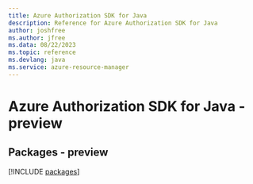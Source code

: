 ```yaml
---
title: Azure Authorization SDK for Java
description: Reference for Azure Authorization SDK for Java
author: joshfree
ms.author: jfree
ms.data: 08/22/2023
ms.topic: reference
ms.devlang: java
ms.service: azure-resource-manager
---
```

# Azure Authorization SDK for Java - preview
## Packages - preview
[!INCLUDE [packages](authorization-index.md)]